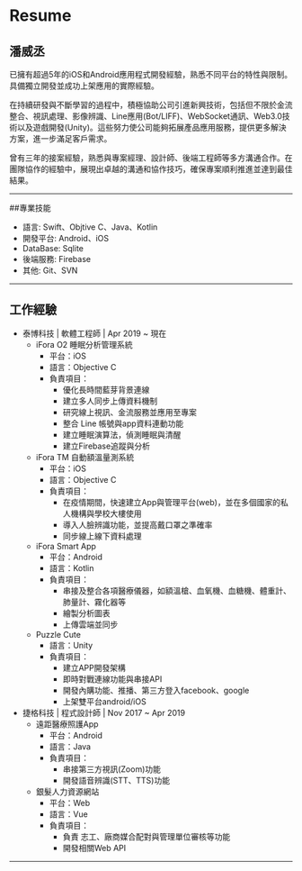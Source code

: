 # Resume

## 潘威丞
已擁有超過5年的iOS和Android應用程式開發經驗，熟悉不同平台的特性與限制。具備獨立開發並成功上架應用的實際經驗。

在持續研發與不斷學習的過程中，積極協助公司引進新興技術，包括但不限於金流整合、視訊處理、影像辨識、Line應用(Bot/LIFF)、WebSocket通訊、Web3.0技術以及遊戲開發(Unity)。這些努力使公司能夠拓展產品應用服務，提供更多解決方案，進一步滿足客戶需求。

曾有三年的接案經驗，熟悉與專案經理、設計師、後端工程師等多方溝通合作。在團隊協作的經驗中，展現出卓越的溝通和協作技巧，確保專案順利推進並達到最佳結果。  
___

##專業技能
*   語言: Swift、Objtive C、Java、Kotlin   
*   開發平台: Android、iOS
*   DataBase: Sqlite
*   後端服務: Firebase
*   其他: Git、SVN
___
## 工作經驗
* 泰博科技 | 軟體工程師 | Apr 2019 ~ 現在
    *   iFora O2 睡眠分析管理系統
        *   平台：iOS
        *   語言：Objective C
        *   負責項目：
            *   優化長時間藍芽背景連線
            *   建立多人同步上傳資料機制
            *   研究線上視訊、金流服務並應用至專案
            *   整合 Line 帳號與app資料連動功能
            *   建立睡眠演算法，偵測睡眠與清醒
            *   建立Firebase追蹤與分析  
    *   iFora TM 自動額溫量測系統 
        *   平台：iOS 
        *   語言：Objective C 
        *   負責項目：
            *   在疫情期間，快速建立App與管理平台(web)，並在多個國家的私人機構與學校大樓使用
            *   導入人臉辨識功能，並提高戴口罩之準確率 
            *   同步線上線下資料處理
    *   iFora Smart App
        *   平台：Android
        *   語言：Kotlin
        *   負責項目：
            *   串接及整合各項醫療儀器，如額溫槍、血氧機、血糖機、體重計、肺量計、霧化器等
            *   繪製分析圖表
            *   上傳雲端並同步   
    *   Puzzle Cute
        *   語言：Unity
        *   負責項目：
            *   建立APP開發架構
            *   即時對戰連線功能與串接API
            *   開發內購功能、推播、第三方登入facebook、google
            *   上架雙平台android/iOS
* 捷格科技 | 程式設計師 | Nov 2017 ~ Apr 2019
    *   遠距醫療照護App
        *   平台：Android 
        *   語言：Java 
        *   負責項目： 
            *   串接第三方視訊(Zoom)功能
            *   開發語音辨識(STT、TTS)功能 
    *   銀髮人力資源網站
        *   平台：Web
        *   語言：Vue 
        *   負責項目： 
            *   負責 志工、廠商媒合配對與管理單位審核等功能
            *   開發相關Web API
___
